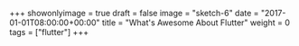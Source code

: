 +++
showonlyimage = true
draft = false
image = "sketch-6"
date = "2017-01-01T08:00:00+00:00"
title = "What's Awesome About Flutter"
weight = 0
tags = ["flutter"]
+++

